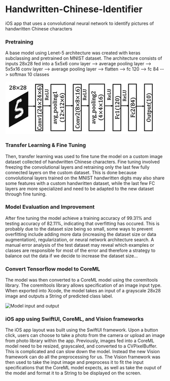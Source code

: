 # Handwritten-Chinese-Identifier
iOS app that uses a convolutional neural network to identify pictures of handwritten Chinese characters 

### Pretraining
A base model using Lenet-5 architecture was created with keras subclassing and pretrained on MNIST dataset. The architecture consists of inputs 28x28 fed into a 5x5x6 conv layer --> average pooling layer --> 5x5x16 conv layer --> average pooling layer --> flatten --> fc 120 --> fc 84 --> softmax 10 classes

![Lenet-5 Architecture](lenet-5.jpeg)

### Transfer Learning & Fine Tuning
Then, transfer learning was used to fine tune the model on a custom image dataset collected of handwritten Chinese characters. Fine tuning involved freezing the convolutional layers and retraining only the last few fully connected layers on the custom dataset. This is done because convolutional layers trained on the MNIST handwritten digits may also share some features with a custom handwritten dataset, while the last few FC layers are more specialized and need to be adapted to the new dataset through fine tuning. 

### Model Evaluation and Improvement 
After fine tuning the model achieve a training accuracy of 99.31% and testing accuracy of 82.11%, indicating that overfitting has occured. This is probably due to the dataset size being so small, some ways to prevent overfitting include adding more data (increasing the dataset size or data augmentation), regularization, or neural network architecture search. A manual error analysis of the test dataset may reveal which examples or classes are responsible for most of the error and therefore a strategy to balance out the data if we decide to increase the dataset size... 

### Convert Tensorflow model to CoreML

The model was then converted to a CoreML model using the coremltools library. The coremltools library allows specification of an image input type. When exported into Xcode, the model takes an input of a grayscale 28x28 image and outputs a String of predicted class label. 

![Model input and output](coreml_input_ouput.png)

### iOS app using SwiftUI, CoreML, and Vision frameworks 

The iOS app layout was built using the SwiftUI framework. Upon a button click, users can choose to take a photo from the camera or upload an image from photo library within the app. Previously, images fed into a CoreML model need to be resized, grayscaled, and converted to a CVPixelBuffer. This is complicated and can slow down the model. Instead the new Vision framework can do all the preprocessing for us. The Vision framework was then used to take the input image and preprocess it to fit the input specifications that the CoreML model expects, as well as take the ouput of the model and format it to a String to be displayed on the screen. 










